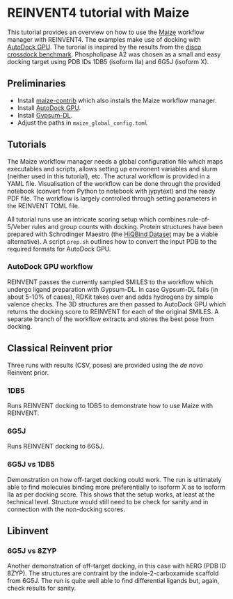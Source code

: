 # REINVENT4 tutorial with Maize

This tutorial provides an overview on how to use the [Maize](https://github.com/MolecularAI/maize) workflow manager with REINVENT4.  The examples make use of docking with [AutoDock GPU](https://github.com/ccsb-scripps/AutoDock-GPU).  The turorial is inspired by the results from the [disco crossdock benchmark](http://disco.csb.pitt.edu/Targets_top5.php).  Phospholipase A2 was chosen as a small and easy docking target using PDB IDs 1DB5 (isoform IIa) and 6G5J (isoform X).

## Preliminaries

- Install [maize-contrib](https://github.com/MolecularAI/maize-contrib) which also installs the Maize workflow manager.
- Install [AutoDock GPU](https://github.com/ccsb-scripps/AutoDock-GPU).
- Install [Gypsum-DL](https://github.com/durrantlab/gypsum_dl).
- Adjust the paths in `maize_global_config.toml`


## Tutorials

The Maize workflow manager needs a global configuration file which maps executables and scripts, allows setting up environent variables and slurm (neither used in this tutorial), etc.  The actural workflow is provided in a YAML file.  Visualisation of the workflow can be done through the provided notebook (convert from Python to notebook with jypytext) and the ready PDF file.  The workflow is largely controlled through setting parameters in the REINVENT TOML file.

All tutorial runs use an intricate scoring setup which combines rule-of-5/Veber rules and group counts with docking.  Protein structures have been prepared with Schrodinger Maestro (the [HiQBind Dataset](https://figshare.com/articles/dataset/BioLiP2-Opt_Dataset/27430305) may be a viable alternative).  A script `prep.sh` outlines how to convert the input PDB to the required formats for AutoDock GPU.

### AutoDock GPU workflow

REINVENT passes the currently sampled SMILES to the workflow which undergo ligand preparation with Gypsum-DL.  In case Gypsum-DL fails (in about 5-10% of cases), RDKit takes over and adds hydrogens by simple valence checks.  The 3D structures are then passed to AutoDock GPU which returns the docking score to REINVENT for each of the original SMILES.  A separate branch of the workflow extracts and stores the best pose from docking.

## Classical Reinvent prior

Three runs with results (CSV, poses) are provided using the _de novo_ Reinvent prior.

### 1DB5

Runs REINVENT docking to 1DB5 to demonstrate how to use Maize with REINVENT.

### 6G5J

Runs REINVENT docking to 6G5J.

### 6G5J vs 1DB5

Demonstration on how off-target docking could work.  The run is ultimately able to find molecules binding more preferentially to isoform X as to isoform IIa as per docking score.  This shows that the setup works, at least at the technical level.  Structure would still need to be check for sanity and in connection with the non-docking scores.


## Libinvent

### 6G5J vs 8ZYP

Another demonstration of off-target docking, in this case with hERG (PDB ID 8ZYP).  The structures are contraint by the indole-2-carboxamide scaffold from 6G5J.  The run is quite well able to find differential ligands but, again, check results for sanity.

